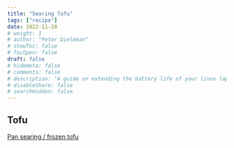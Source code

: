 ```yaml
---
title: "Searing Tofu"
tags: ["recipe"]
date: 2022-11-28
# weight: 1
# author: "Peter Dieleman"
# showToc: false
# TocOpen: false
draft: false
# hidemeta: false
# comments: false
# description: "A guide on extending the battery life of your linux laptop"
# disableShare: false
# searchHidden: false
---
```


## Tofu

[Pan searing / frozen tofu](https://www.youtube.com/watch?v=czf4uNUrwQg)